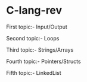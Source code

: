 # C-lang-rev

First topic:- Input/Output

Second topic:- Loops

Third topic:- Strings/Arrays

Fourth topic:- Pointers/Structs

Fifth topic:- LinkedList

